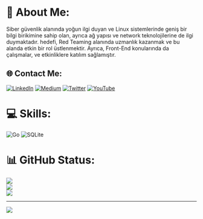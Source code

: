 # 💫 About Me:

Siber güvenlik alanında yoğun ilgi duyan ve Linux sistemlerinde geniş bir bilgi birikimine sahip olan, ayrıca ağ yapısı ve network teknolojilerine de ilgi duymaktadır. hedefi, Red Teaming alanında uzmanlık kazanmak ve bu alanda etkin bir rol üstlenmektir. Ayrıca, Front-End konularında da çalışmalar, ve etkinliklere katılım sağlamıştır.

## 🌐 Contact Me:
[![LinkedIn](https://img.shields.io/badge/LinkedIn-%230077B5.svg?logo=linkedin&logoColor=white)](https://linkedin.com/in/onatdibo) [![Medium](https://img.shields.io/badge/Medium-12100E?logo=medium&logoColor=white)](https://medium.com/@mystispy) [![Twitter](https://img.shields.io/badge/Twitter-%231DA1F2.svg?logo=Twitter&logoColor=white)](https://twitter.com/mystispy) [![YouTube](https://img.shields.io/badge/YouTube-%23FF0000.svg?logo=YouTube&logoColor=white)](https://youtube.com/@mystispy) 

# 💻 Skills:
 ![Go](https://img.shields.io/badge/go-%2300ADD8.svg?style=for-the-badge&logo=go&logoColor=white) ![SQLite](https://img.shields.io/badge/sqlite-%2307405e.svg?style=for-the-badge&logo=sqlite&logoColor=white)
# 📊 GitHub Status:
![](https://github-readme-stats.vercel.app/api?username=mystispy&theme=dark&hide_border=false&include_all_commits=false&count_private=false)<br/>
![](https://github-readme-streak-stats.herokuapp.com/?user=mystispy&theme=dark&hide_border=false)<br/>
![](https://github-readme-stats.vercel.app/api/top-langs/?username=mystispy&theme=dark&hide_border=false&include_all_commits=false&count_private=false&layout=compact)

---
[![](https://visitcount.itsvg.in/api?id=mystispy&icon=0&color=0)](https://visitcount.itsvg.in)

<!-- Proudly created with GPRM ( https://gprm.itsvg.in ) -->
